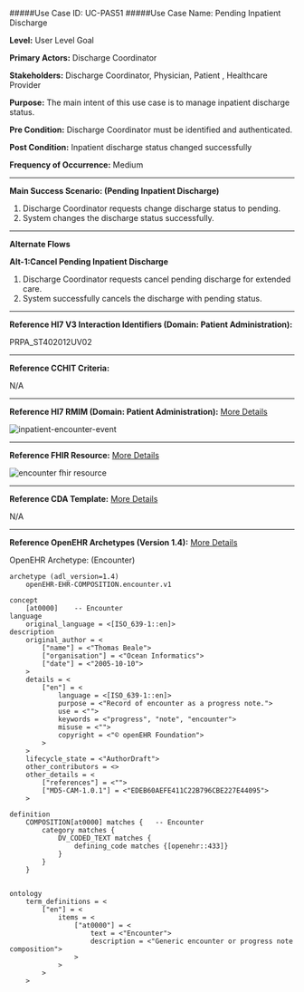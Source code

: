 #####Use Case ID: UC-PAS51
#####Use Case Name: Pending Inpatient Discharge

**Level:**                     User Level Goal

**Primary Actors:**            Discharge Coordinator

**Stakeholders:**              Discharge Coordinator, Physician, Patient , Healthcare Provider

**Purpose:**                   The main intent of this use case is to manage inpatient discharge status.

**Pre Condition:**             Discharge Coordinator must be identified and authenticated.

**Post Condition:**            Inpatient discharge status changed successfully

**Frequency of Occurrence:**   Medium
__________________________________________________________
**Main Success Scenario: (Pending Inpatient Discharge)**

1. Discharge Coordinator requests change discharge status to pending.
2. System changes the discharge status successfully.

_______________________________________________________________________________
**Alternate Flows** 

**Alt-1:Cancel Pending Inpatient Discharge**

1. Discharge Coordinator requests cancel pending discharge for extended care.
2. System successfully cancels the discharge with pending status.

________________________________________________________________________
**Reference Hl7 V3 Interaction Identifiers (Domain: Patient Administration):**

PRPA_ST402012UV02
_______________________________________________________________
**Reference CCHIT Criteria:**

N/A
_______________________________________________________________
**Reference Hl7 RMIM (Domain: Patient Administration):**
[More Details](http://www.hl7.org/implement/standards/product_brief.cfm?product_id=306)

![inpatient-encounter-event](https://f.cloud.github.com/assets/5391320/1370109/f2892f7a-3a10-11e3-8685-13b26797a2c5.png)
_______________________________________________________________
**Reference FHIR Resource:**
[More Details](http://www.hl7.org/implement/standards/fhir/resourcelist.html)

![encounter fhir resource](https://f.cloud.github.com/assets/5391320/1369999/74cb4914-3a0c-11e3-8d49-1317a89cc65d.png)
_______________________________________________________________
**Reference CDA Template:**
[More Details](http://www.hl7.org/Special/committees/structure/index.cfm)

N/A
_______________________________________________________________
**Reference OpenEHR Archetypes (Version 1.4):**
[More Details](http://www.openehr.org/ckm/)

OpenEHR Archetype: (Encounter)

``` Archetype
archetype (adl_version=1.4)
	openEHR-EHR-COMPOSITION.encounter.v1

concept
	[at0000]	-- Encounter
language
	original_language = <[ISO_639-1::en]>
description
	original_author = <
		["name"] = <"Thomas Beale">
		["organisation"] = <"Ocean Informatics">
		["date"] = <"2005-10-10">
	>
	details = <
		["en"] = <
			language = <[ISO_639-1::en]>
			purpose = <"Record of encounter as a progress note.">
			use = <"">
			keywords = <"progress", "note", "encounter">
			misuse = <"">
			copyright = <"© openEHR Foundation">
		>
	>
	lifecycle_state = <"AuthorDraft">
	other_contributors = <>
	other_details = <
		["references"] = <"">
		["MD5-CAM-1.0.1"] = <"EDEB60AEFE411C22B796CBE227E44095">
	>

definition
	COMPOSITION[at0000] matches {	-- Encounter
		category matches {
			DV_CODED_TEXT matches {
				defining_code matches {[openehr::433]}
			}
		}
	}


ontology
	term_definitions = <
		["en"] = <
			items = <
				["at0000"] = <
					text = <"Encounter">
					description = <"Generic encounter or progress note composition">
				>
			>
		>
	>
```




